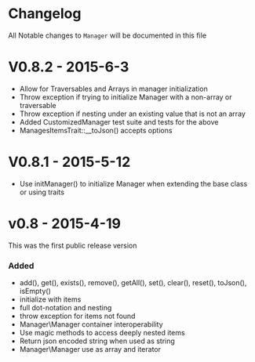 # Changelog
All Notable changes to `Manager` will be documented in this file

# V0.8.2 - 2015-6-3
 - Allow for Traversables and Arrays in manager initialization
 - Throw exception if trying to initialize Manager with a non-array or traversable
 - Throw exception if nesting under an existing value that is not an array
 - Added CustomizedManager test suite and tests for the above
 - ManagesItemsTrait::__toJson() accepts options

# V0.8.1 - 2015-5-12
 - Use initManager() to initialize Manager when extending the base class or using traits

# v0.8 - 2015-4-19
This was the first public release version

### Added
- add(), get(), exists(), remove(), getAll(), set(), clear(), reset(), toJson(), isEmpty()
- initialize with items
- full dot-notation and nesting
- throw exception for items not found
- Manager\Manager container interoperability
- Use magic methods to access deeply nested items
- Return json encoded string when used as string
- Manager\Manager use as array and iterator

